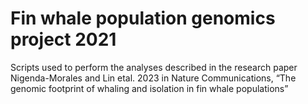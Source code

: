 # Fin whale population genomics project 2021
Scripts used to perform the analyses described in the research paper Nigenda-Morales and Lin etal. 2023 in Nature Communications, “The genomic footprint of whaling and isolation in fin whale populations”
